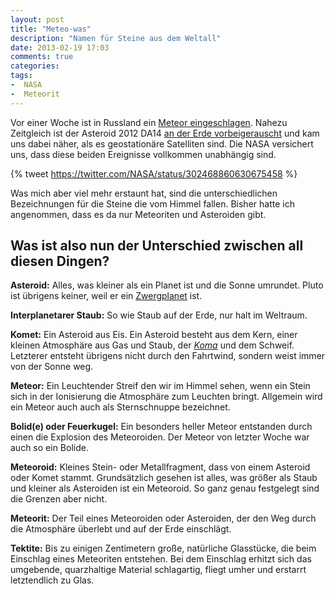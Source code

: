 ```yaml
---
layout: post
title: "Meteo-was"
description: "Namen für Steine aus dem Weltall"
date: 2013-02-19 17:03
comments: true
categories:
tags:
-  NASA
-  Meteorit
---
```


Vor einer Woche ist in Russland ein [Meteor eingeschlagen](http://www.bbc.co.uk/news/world-europe-21468116). Nahezu Zeitgleich ist der Asteroid 2012 DA14 [an der Erde vorbeigerauscht](http://www.bbc.co.uk/news/science-environment-21442863) und kam uns dabei näher, als es geostationäre Satelliten sind. Die NASA versichert uns, dass diese beiden Ereignisse vollkommen unabhängig sind.

{% tweet https://twitter.com/NASA/status/302468860630675458 %}

Was mich aber viel mehr erstaunt hat, sind die unterschiedlichen Bezeichnungen für die Steine die vom Himmel fallen. Bisher hatte ich angenommen, dass es da nur Meteoriten und Asteroiden gibt.

## Was ist also nun der Unterschied zwischen all diesen Dingen?

**Asteroid:** Alles, was kleiner als ein Planet ist und die Sonne umrundet. Pluto ist übrigens keiner, weil er ein [Zwergplanet](https://de.wikipedia.org/wiki/Zwergplanet) ist.

**Interplanetarer Staub:** So wie Staub auf der Erde, nur halt im Weltraum.

**Komet:** Ein Asteroid aus Eis. Ein Asteroid besteht aus dem Kern, einer kleinen Atmosphäre aus Gas und Staub, der [*Koma*](https://de.wikipedia.org/wiki/Komet#Koma) und dem Schweif. Letzterer entsteht übrigens nicht durch den Fahrtwind, sondern weist immer von der Sonne weg.

**Meteor:** Ein Leuchtender Streif den wir im Himmel sehen, wenn ein Stein sich in der Ionisierung die Atmosphäre zum Leuchten bringt. Allgemein wird ein Meteor auch auch als Sternschnuppe bezeichnet.

**Bolid(e) oder Feuerkugel:** Ein besonders heller Meteor entstanden durch einen die Explosion des Meteoroiden. Der Meteor von letzter Woche war auch so ein Bolide.

**Meteoroid:** Kleines Stein- oder Metallfragment, dass von einem Asteroid oder Komet stammt. Grundsätzlich gesehen ist alles, was größer als Staub und kleiner als Asteroiden ist ein Meteoroid. So ganz genau festgelegt sind die Grenzen aber nicht.

**Meteorit:** Der Teil eines Meteoroiden oder Asteroiden, der den Weg durch die Atmosphäre überlebt und auf der Erde einschlägt.

**Tektite:** Bis zu einigen Zentimetern große, natürliche Glasstücke, die beim Einschlag eines Meteoriten entstehen. Bei dem Einschlag erhitzt sich das umgebende, quarzhaltige Material schlagartig, fliegt umher und erstarrt letztendlich zu Glas.

